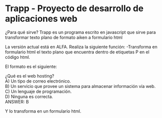 # Trapp - Proyecto de desarrollo de aplicaciones web

¿Para qué sirve?
Trapp es un programa escrito en javascript que sirve para transformar texto plano de formato aiken a formulario html

La versión actual está en ALFA. Realiza la siguiente función:
-Transforma en formulario html el texto plano que encuentra dentro de etiquetas P en el código html.

El formato es el siguiente:

<p id="p0">
¿Qué es el web hosting?</br>
A) Un tipo de correo electrónico.</br>
B) Un servicio que provee un sistema para almacenar información vía web.</br>
C) Un lenguaje de programación.</br>
D) Ninguna es correcta.</br>
ANSWER: B
</p>

Y lo transforma en un formulario html.
